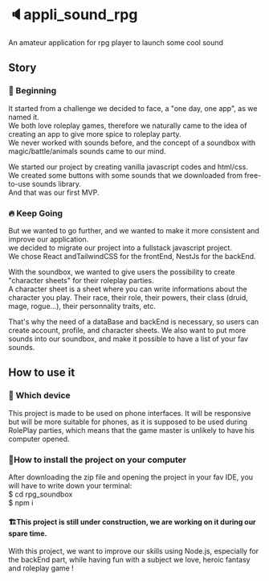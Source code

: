 # 🔈appli_sound_rpg

An amateur application for rpg player to launch some cool sound

## Story

### 🏁 Beginning

It started from a challenge we decided to face, a "one day, one app", as we named it.  
We both love roleplay games, therefore we naturally came to the idea of creating an app to give more spice to roleplay party.  
We never worked with sounds before, and the concept of a soundbox with magic/battle/animals sounds came to our mind.

We started our project by creating vanilla javascript codes and html/css.  
We created some buttons with some sounds that we downloaded from free-to-use sounds library.  
And that was our first MVP.

### 🔥 Keep Going

But we wanted to go further, and we wanted to make it more consistent and improve our application.  
we decided to migrate our project into a fullstack javascript project.  
We chose React andTailwindCSS for the frontEnd, NestJs for the backEnd.

With the soundbox, we wanted to give users the possibility to create "character sheets" for their roleplay parties.  
A character sheet is a sheet where you can write informations about the character you play. Their race, their role, their powers, their class (druid, mage, rogue...), their personnality traits, etc.

That's why the need of a dataBase and backEnd is necessary, so users can create account, profile, and character sheets.
We also want to put more sounds into our soundbox, and make it possible to have a list of your fav sounds.

## How to use it

### 📱 Which device

This project is made to be used on phone interfaces. It will be responsive but will be more suitable for phones, as it is supposed to be used during RolePlay parties, which means that the game master is unlikely to have his computer opened.

### 📂How to install the project on your computer

After downloading the zip file and opening the project in your fav IDE, you will have to write down your terminal:  
$ cd rpg_soundbox  
$ npm i

#### 🏗️This project is still under construction, we are working on it during our spare time.

With this project, we want to improve our skills using Node.js, especially for the backEnd part, while having fun with a subject we love, heroic fantasy and roleplay game !
